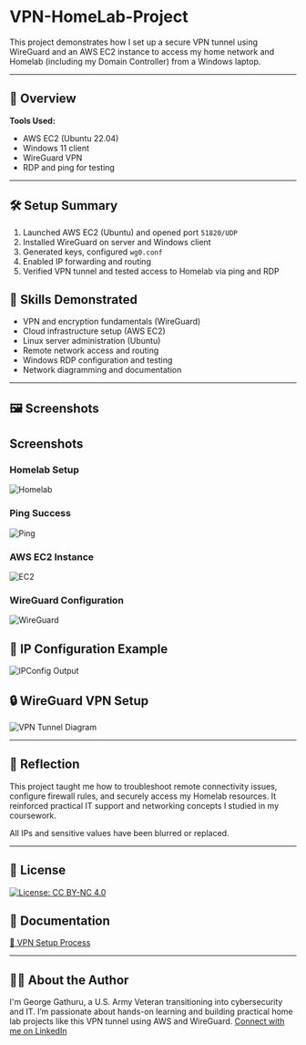 # VPN-HomeLab-Project

This project demonstrates how I set up a secure VPN tunnel using WireGuard and an AWS EC2 instance to access my home network and Homelab (including my Domain Controller) from a Windows laptop.

---

## 🚀 Overview

**Tools Used:**

- AWS EC2 (Ubuntu 22.04)
- Windows 11 client
- WireGuard VPN
- RDP and ping for testing

---

## 🛠️ Setup Summary

1. Launched AWS EC2 (Ubuntu) and opened port `51820/UDP`
2. Installed WireGuard on server and Windows client
3. Generated keys, configured `wg0.conf`
4. Enabled IP forwarding and routing
5. Verified VPN tunnel and tested access to Homelab via ping and RDP

## 🧠 Skills Demonstrated
- VPN and encryption fundamentals (WireGuard)
- Cloud infrastructure setup (AWS EC2)
- Linux server administration (Ubuntu)
- Remote network access and routing
- Windows RDP configuration and testing
- Network diagramming and documentation
---

## 🖼️ Screenshots

## Screenshots

### Homelab Setup
![Homelab](HomeLab-setup-diagram.png)

### Ping Success
![Ping](SuccessfulPing-22.png)

### AWS EC2 Instance
![EC2](AWS-Instance-conf.png)

### WireGuard Configuration
![WireGuard](WireGuardConf.png)
## 📡 IP Configuration Example

![IPConfig Output](Ipconfig-VPS.png)

## 🔒 WireGuard VPN Setup

![VPN Tunnel Diagram](VPN-Tunnel-Illustration.png)

---

## 🧾 Reflection
This project taught me how to troubleshoot remote connectivity issues, configure firewall rules, and securely access my Homelab resources. It reinforced practical IT support and networking concepts I studied in my coursework.


All IPs and sensitive values have been blurred or replaced.

---

## 📄 License

[![License: CC BY-NC 4.0](https://licensebuttons.net/l/by-nc/4.0/88x31.png)](https://creativecommons.org/licenses/by-nc/4.0/)

## 📘 Documentation  
[🔗 VPN Setup Process](docs/PROCESS)

---
## 👨‍💻 About the Author

I'm George Gathuru, a U.S. Army Veteran transitioning into cybersecurity and IT. I’m passionate about hands-on learning and building practical home lab projects like this VPN tunnel using AWS and WireGuard. [Connect with me on LinkedIn](https://www.linkedin.com/in/george-gathuru-010a01319)


